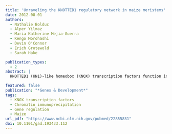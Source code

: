 ```yaml
---
title: 'Unraveling the KNOTTED1 regulatory network in maize meristems'
date: 2012-08-01
authors: 
  - Nathalie Bolduc
  - Alper Yilmaz
  - Maria Katherine Mejia-Guerra
  - Kengo Morohashi
  - Devin O'Connor
  - Erich Grotewold
  - Sarah Hake

publication_types:
  - 2
abstract: |
  KNOTTED1 (KN1)-like homeobox (KNOX) transcription factors function in plant meristems, self-renewing structures consisting of stem cells and their immediate daughters. We defined the KN1 cistrome in maize inflorescences and found that KN1 binds to several thousand loci, including 643 genes that are modulated in one or multiple tissues. These KN1 direct targets are strongly enriched for transcription factors (including other homeobox genes) and genes participating in hormonal pathways, most significantly auxin, demonstrating that KN1 plays a key role in orchestrating the upper levels of a hierarchical gene regulatory network that impacts plant meristem identity and function.

featured: false
publication: "*Genes & Development*"
tags:
  - KNOX transcription factors
  - Chromatin immunoprecipitation
  - Gene regulation
  - Maize
url_pdf: "https://www.ncbi.nlm.nih.gov/pubmed/22855831"
doi: 10.1101/gad.193433.112
---
```

